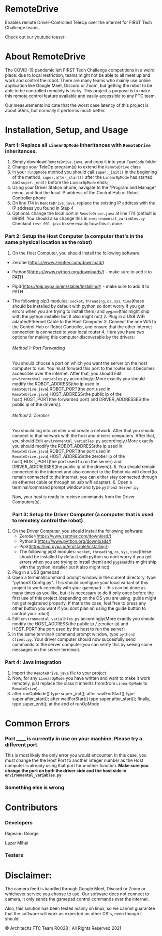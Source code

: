 # RemoteDrive

Enables remote Driver-Controlled TeleOp over the internet for FIRST Tech Challenge teams.

Check out our youtube teaser:
<a href="http://www.youtube.com/watch?feature=player_embedded&v=7K4IGvKcZPA" target="_blank"></a>

# About RemoteDrive

The COVID-19 pandemic left FIRST Tech Challenge competitions in a weird place: due to local restriction, teams might not be able to all meet up and work and control the robot. There are many teams who mainly use online application like Google Meet, Discord or Zoom, but getting the robot to be able to be controlled remotely is tricky. This project's purpose is to make this remote control feature available and easily accessible to any FTC team.

Our measurements indicate that the worst case latency of this project is about 50ms, but normally it performs much better.

# Installation, Setup, and Usage

  ### Part 1: Replace all ```LinearOpMode``` inheritances with ```RemoteDrive``` inheritances. 
  
  1. Simply download ```RemoteDrive.java```, and copy it into your ```TeamCode``` folder
  2. Change your TeleOp program(s) to extend the ```RemoteDrive``` class
  3. In your ```runOpMode``` method you should call ```super._init()``` in the beginning of the method, ```super.after_start()``` after the ```LinearOpMode``` has started and ```super._end()``` before the ```LinearOpMode``` ends;
  4. Using your Driver Station phone, navigate to the "Program and Manage" menu, and find the local IP address of the Control Hub or Robot Controller phone
  5. On line 174 in ```RemoteDrive.java```, replace the existing IP address with the IP address you found in Step 4
  6. Optional: change the local port in ```RemoteDrive.java``` at line 174 (default is 6969). You should also change this in ```environmental_variables.py```
  Checkout ```test_001.java``` to see exacly how this is done
  
  ### Part 2: Setup the Host Computer (a computer that's in the same physical location as the robot)

  1. On the Host Computer, you should install the following software:
* Zerotier(https://www.zerotier.com/download/)
* Python3(https://www.python.org/downloads/) - make sure to add it to PATH
* Pip3(https://pip.pypa.io/en/stable/installing/) - make sure to add it to PATH
* The following pip3 modules: ```socket```, ```threading```, ```os```, ```sys```, ```time```(these should be installed by default with python so dont worry if you get errors when you are trying to install them) and ```pygame```(this might ship with the python installer but it also might not) 
  2. Plug in a USB WiFi adapter/Ethernet Cable to the Host Computer
  3. Connect the one Wifi to the Control Hub or Robot Controller, and ensure that the other internet connection is connected to your local router
  4. Here you have two options for making this computer discoverable by the drivers:

    ###### Method 1: Port Forwarding
    You should choose a port on which you want the server on the host computer to run. You must forward this port to the router so it becomes accessible over the internet. After that, you should  Edit ```environmental_variables.py``` accordingly.(More exactly you should modify the ROBOT_ADDRESS(the ip used in ```RemoteDrive.java```),ROBOT_PORT(the port used in ```RemoteDrive.java```),HOST_ADDRESS(the public ip of the host),HOST_PORT(the forwarded port) and DRIVER_ADDRESSES(the public ip of the drivers)).

    ###### Method 2: Zerotier
    You should log into zerotier and create a network. After that you should connect to that network with the host and drivers computers. After that, you should  Edit ```environmental_variables.py``` accordingly.(More exactly you should modify the ROBOT_ADDRESS(the ip used in ```RemoteDrive.java```),ROBOT_PORT(the port used in ```RemoteDrive.java```),HOST_ADDRESS(the zerotier ip of the host),HOST_PORT(the port used to run the server) and DRIVER_ADDRESSES(the public ip of the drivers)).
  5. You should remain connected to the internet and also connect to the Robot via wifi direct(to remain connected to the internet, you can either stay connected through an ethernet cable or through an usb wifi adapter).
  6. Open a terminal/command prompt window and type ```python3 Server.py```

  Now, your host is ready to recieve commands from the Driver Computers(s).

  ### Part 3: Setup the Driver Computer (a computer that is used to remotely control the robot)
  
 1. On the Driver Computer, you should install the following software:
    * Zerotier(https://www.zerotier.com/download/)
    * Python3(https://www.python.org/downloads/)
    * Pip3(https://pip.pypa.io/en/stable/installing/)
    * The following pip3 modules: ```socket```, ```threading```, ```os```, ```sys```, ```time```(these should be installed by default with python so dont worry if you get errors when you are trying to install them) and ```pygame```(this might ship with the python installer but it also might not) 
 2. Plug in a USB gamepad . 
 3. Open a terminal/command prompt window in the current directory. type "python3 Config.py". This should configure your local variant of this project to work correctly with your gamepad. - this can be done as many times as you like, but it is necessary to do it only once before the first use of this project.(depending on the OS you are using, guide might not get registered properly. If that's the case, feel free to press any other button you want if you dont plan on using the guide button to control your robot)
 4. Edit ```environmental_varialbles.py``` accordingly(More exactly you should modify the HOST_ADDRESS(the public ip / zerotier ip) and HOST_PORT(the port used by the host to run the server)
 5. In the same terminal/ command prompt window, type ```python3 Client.py```. Your driver computer should now succesfully send commands to the server computer(you can verify this by seeing some messages on the server terminal).
 
 ### Part 4: Java integration   
 1. Import the ```RemoteDrive.java``` file to your project
 2. Now, for any ```LinearOpMode``` you have written and want to make it work remotely, just replace the class it inherits from(from ```LinearOpMode``` to ```RemoteDrive```).
 3. after runOpMode() type super._init(); 
    after waitForStart() type super.after_start(); 
    after waitForStart() type super.after_start(); 
    finally, type super_end(); at the end of  runOpMode
# Common Errors

  ### Port ____ is currently in use on your machine. Please try a different port.

This is most likely the only error you would encounter. In this case, you must change the the Host Port to another integer number as the Host computer is already using that port for another function. **Make sure you change the port on both the driver side and the host side in ```environmental_variables.py```**

  ### Something else is wrong
  
# Contributors

  ### Developers

Rapeanu George 

Lazar Mihai

### Testers

# Disclaimer:

The camera feed is handled through Google Meet, Discord or Zoom or whichever service you choose to use.
Our software does not connect to camera, it only sends the gamepad control commands over the internet.

Also, this solution has been tested mainly on linux, so we cannot guarantee that the software will work as expected on other OS's, even though it should.

© Architechs FTC Team RO028 | All Rights Reserved 2021

